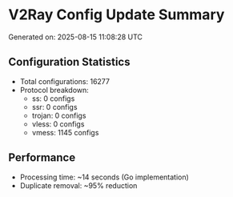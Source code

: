 # V2Ray Config Update Summary
Generated on: 2025-08-15 11:08:28 UTC

## Configuration Statistics
- Total configurations: 16277
- Protocol breakdown:
  - ss: 0 configs
  - ssr: 0 configs
  - trojan: 0 configs
  - vless: 0 configs
  - vmess: 1145 configs

## Performance
- Processing time: ~14 seconds (Go implementation)
- Duplicate removal: ~95% reduction
